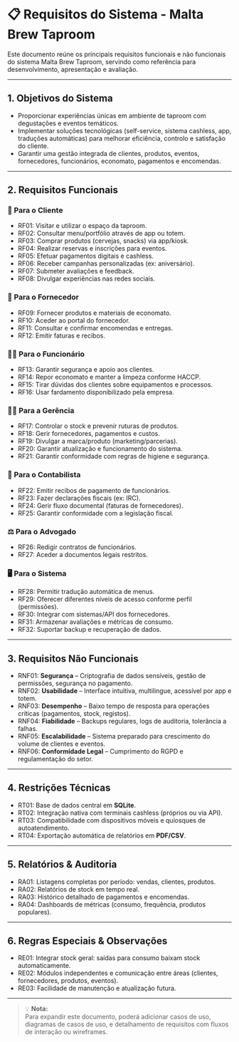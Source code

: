 # 📋 Requisitos do Sistema - Malta Brew Taproom

Este documento reúne os principais requisitos funcionais e não funcionais do sistema Malta Brew Taproom, servindo como referência para desenvolvimento, apresentação e avaliação.

---

## 1. Objetivos do Sistema

- Proporcionar experiências únicas em ambiente de taproom com degustações e eventos temáticos.
- Implementar soluções tecnológicas (self-service, sistema cashless, app, traduções automáticas) para melhorar eficiência, controlo e satisfação do cliente.
- Garantir uma gestão integrada de clientes, produtos, eventos, fornecedores, funcionários, economato, pagamentos e encomendas.

---

## 2. Requisitos Funcionais

### 👤 Para o Cliente
- RF01: Visitar e utilizar o espaço da taproom.
- RF02: Consultar menu/portfólio através de app ou totem.
- RF03: Comprar produtos (cervejas, snacks) via app/kiosk.
- RF04: Realizar reservas e inscrições para eventos.
- RF05: Efetuar pagamentos digitais e cashless.
- RF06: Receber campanhas personalizadas (ex: aniversário).
- RF07: Submeter avaliações e feedback.
- RF08: Divulgar experiências nas redes sociais.

### 🚚 Para o Fornecedor
- RF09: Fornecer produtos e materiais de economato.
- RF10: Aceder ao portal do fornecedor.
- RF11: Consultar e confirmar encomendas e entregas.
- RF12: Emitir faturas e recibos.

### 👨‍🍳 Para o Funcionário
- RF13: Garantir segurança e apoio aos clientes.
- RF14: Repor economato e manter a limpeza conforme HACCP.
- RF15: Tirar dúvidas dos clientes sobre equipamentos e processos.
- RF16: Usar fardamento disponibilizado pela empresa.

### 🧑‍💼 Para a Gerência
- RF17: Controlar o stock e prevenir ruturas de produtos.
- RF18: Gerir fornecedores, pagamentos e custos.
- RF19: Divulgar a marca/produto (marketing/parcerias).
- RF20: Garantir atualização e funcionamento do sistema.
- RF21: Garantir conformidade com regras de higiene e segurança.

### 🧾 Para o Contabilista
- RF22: Emitir recibos de pagamento de funcionários.
- RF23: Fazer declarações fiscais (ex: IRC).
- RF24: Gerir fluxo documental (faturas de fornecedores).
- RF25: Garantir conformidade com a legislação fiscal.

### ⚖️ Para o Advogado
- RF26: Redigir contratos de funcionários.
- RF27: Aceder a documentos legais restritos.

### 🖥️ Para o Sistema
- RF28: Permitir tradução automática de menus.
- RF29: Oferecer diferentes níveis de acesso conforme perfil (permissões).
- RF30: Integrar com sistemas/API dos fornecedores.
- RF31: Armazenar avaliações e métricas de consumo.
- RF32: Suportar backup e recuperação de dados.

---

## 3. Requisitos Não Funcionais

- RNF01: **Segurança** – Criptografia de dados sensíveis, gestão de permissões, segurança no pagamento.
- RNF02: **Usabilidade** – Interface intuitiva, multilingue, acessível por app e totem.
- RNF03: **Desempenho** – Baixo tempo de resposta para operações críticas (pagamentos, stock, registos).
- RNF04: **Fiabilidade** – Backups regulares, logs de auditoria, tolerância a falhas.
- RNF05: **Escalabilidade** – Sistema preparado para crescimento do volume de clientes e eventos.
- RNF06: **Conformidade Legal** – Cumprimento do RGPD e regulamentação do setor.

---

## 4. Restrições Técnicas

- RT01: Base de dados central em **SQLite**.
- RT02: Integração nativa com terminais cashless (próprios ou via API).
- RT03: Compatibilidade com dispositivos móveis e quiosques de autoatendimento.
- RT04: Exportação automática de relatórios em **PDF/CSV**.

---

## 5. Relatórios & Auditoria

- RA01: Listagens completas por período: vendas, clientes, produtos.
- RA02: Relatórios de stock em tempo real.
- RA03: Histórico detalhado de pagamentos e encomendas.
- RA04: Dashboards de métricas (consumo, frequência, produtos populares).

---

## 6. Regras Especiais & Observações

- RE01: Integrar stock geral: saídas para consumo baixam stock automaticamente.
- RE02: Módulos independentes e comunicação entre áreas (clientes, fornecedores, produtos, eventos).
- RE03: Facilidade de manutenção e atualização futura.

---

> 💡 **Nota:**  
> Para expandir este documento, poderá adicionar casos de uso, diagramas de casos de uso, e detalhamento de requisitos com fluxos de interação ou wireframes.